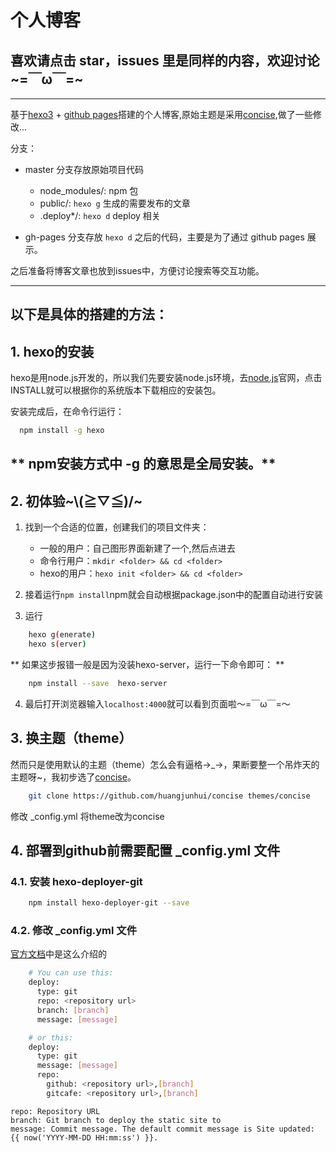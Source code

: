 # 个人博客

## 喜欢请点击 star，issues 里是同样的内容，欢迎讨论~=￣ω￣=~
---

基于[hexo3](https://hexo.io/) + [github pages](https://pages.github.com/)搭建的个人博客,原始主题是采用[concise](https://github.com/huangjunhui/concise),做了一些修改...

分支：
  * master 分支存放原始项目代码 
    * node_modules/: npm 包
    * public/: `hexo g` 生成的需要发布的文章
    * .deploy*/: `hexo d` deploy 相关
    
  * gh-pages 分支存放 `hexo d` 之后的代码，主要是为了通过 github pages 展示。

之后准备将博客文章也放到issues中，方便讨论搜索等交互功能。

---

## **以下是具体的搭建的方法：**

## 1. hexo的安装
hexo是用node.js开发的，所以我们先要安装node.js环境，去[node.js](https://nodejs.org/en/)官网，点击INSTALL就可以根据你的系统版本下载相应的安装包。  

安装完成后，在命令行运行：
```bash
  npm install -g hexo
```
** npm安装方式中 -g 的意思是全局安装。**
---

## 2. 初体验~\\(≧▽≦)/~
1. 找到一个合适的位置，创建我们的项目文件夹：
    * 一般的用户：自己图形界面新建了一个,然后点进去
    * 命令行用户：`mkdir <folder> && cd <folder>`
    * hexo的用户：`hexo init <folder> && cd <folder>`

2. 接着运行`npm install`npm就会自动根据package.json中的配置自动进行安装

3. 运行
```bash
    hexo g(enerate)
    hexo s(erver)
```
** 如果这步报错一般是因为没装hexo-server，运行一下命令即可： **
```bash
    npm install --save  hexo-server
```

4. 最后打开浏览器输入`localhost:4000`就可以看到页面啦～=￣ω￣=～

## 3. 换主题（theme）
然而只是使用默认的主题（theme）怎么会有逼格→_→，果断要整一个吊炸天的主题呀~，我初步选了[concise](https://github.com/huangjunhui/concise)。
```bash
    git clone https://github.com/huangjunhui/concise themes/concise
```
修改 _config.yml 将theme改为concise

## 4. 部署到github前需要配置 _config.yml 文件
### 4.1. 安装 hexo-deployer-git
```bash
    npm install hexo-deployer-git --save
```

### 4.2. 修改 _config.yml 文件
[官方文档](https://github.com/hexojs/hexo-deployer-git)中是这么介绍的
```bash
    # You can use this:
    deploy:
      type: git
      repo: <repository url>
      branch: [branch]
      message: [message]

    # or this:
    deploy:
      type: git
      message: [message]
      repo: 
        github: <repository url>,[branch]
        gitcafe: <repository url>,[branch]
```
```
repo: Repository URL
branch: Git branch to deploy the static site to
message: Commit message. The default commit message is Site updated: {{ now('YYYY-MM-DD HH:mm:ss') }}.
```












